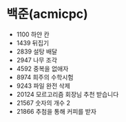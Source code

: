 # 백준(acmicpc)
- 1100 하얀 칸  
- 1439 뒤집기  
- 2839 설탕 배달  
- 2947 나무 조각  
- 4592 중복을 없애자  
- 8974 희주의 수학시험  
- 9243 파일 완전 삭제  
- 20124 모르고리즘 회장님 추천 받습니다  
- 21567 숫자의 개수 2  
- 21866 추첨을 통해 커피를 받자
